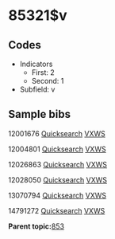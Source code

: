 # 85321$v

## Codes

-   Indicators
    -   First: 2
    -   Second: 1
-   Subfield: v

## Sample bibs

12001676 [Quicksearch](https://search.library.yale.edu/catalog/12001676) [VXWS](http://prodorbis.library.yale.edu:7014/vxws/GetHoldingsService?bibId=12001676)

12004801 [Quicksearch](https://search.library.yale.edu/catalog/12004801) [VXWS](http://prodorbis.library.yale.edu:7014/vxws/GetHoldingsService?bibId=12004801)

12026863 [Quicksearch](https://search.library.yale.edu/catalog/12026863) [VXWS](http://prodorbis.library.yale.edu:7014/vxws/GetHoldingsService?bibId=12026863)

12028050 [Quicksearch](https://search.library.yale.edu/catalog/12028050) [VXWS](http://prodorbis.library.yale.edu:7014/vxws/GetHoldingsService?bibId=12028050)

13070794 [Quicksearch](https://search.library.yale.edu/catalog/13070794) [VXWS](http://prodorbis.library.yale.edu:7014/vxws/GetHoldingsService?bibId=13070794)

14791272 [Quicksearch](https://search.library.yale.edu/catalog/14791272) [VXWS](http://prodorbis.library.yale.edu:7014/vxws/GetHoldingsService?bibId=14791272)

**Parent topic:**[853](../../tags/853/853.md)

